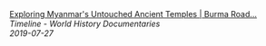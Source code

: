 <!--2024-07-21 00:18:13-->
<div class="yb">
  <a class="nodecor" href="/index.html?istoriya/exploring_myanmars_untouched_ancient_temples_burma_road_documentary_timeline">
    <img class="preview" data-videoid="LA1assF0C3w" src="https://i.ytimg.com/vi/LA1assF0C3w/hqdefault.jpg" align="middle" alt="">
  </a>
  <div class="inlbl text">
    <a class="nodecor" href="/index.html?istoriya/exploring_myanmars_untouched_ancient_temples_burma_road_documentary_timeline">Exploring Myanmar's Untouched Ancient Temples | Burma Road...</a><br>
    <i class="smaller2">Timeline - World History Documentaries</i><br>
    <i class="smaller3">2019-07-27</i>
  </div>
</div>
